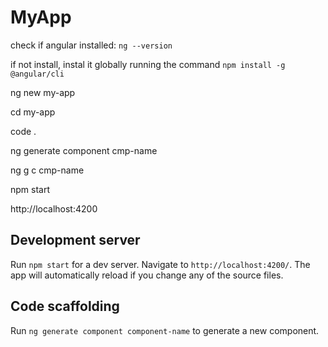 # MyApp
check if angular installed: `ng --version`

if not install, instal it globally running the command `npm install -g @angular/cli`

ng new my-app

cd my-app

code .

ng generate component cmp-name

ng g c cmp-name

npm start

http://localhost:4200


## Development server

Run `npm start` for a dev server. Navigate to `http://localhost:4200/`. The app will automatically reload if you change any of the source files.

## Code scaffolding

Run `ng generate component component-name` to generate a new component.
